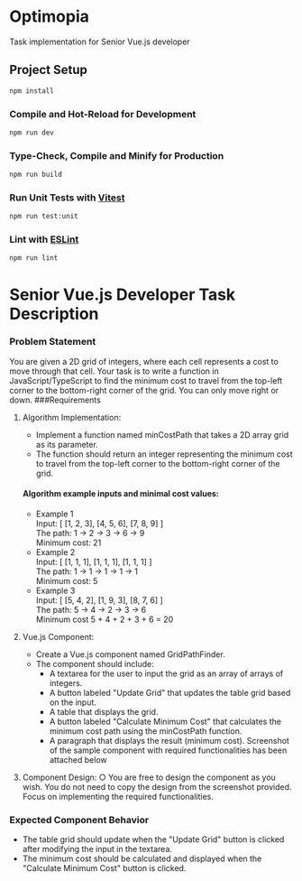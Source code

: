# Optimopia
Task implementation for Senior Vue.js developer

## Project Setup

```sh
npm install
```

### Compile and Hot-Reload for Development

```sh
npm run dev
```

### Type-Check, Compile and Minify for Production

```sh
npm run build
```

### Run Unit Tests with [Vitest](https://vitest.dev/)

```sh
npm run test:unit
```

### Lint with [ESLint](https://eslint.org/)

```sh
npm run lint
```

# Senior Vue.js Developer Task Description

### Problem Statement
You are given a 2D grid of integers, where each cell represents a cost to move through that cell.
Your task is to write a function in JavaScript/TypeScript to find the minimum cost to travel from
the top-left corner to the bottom-right corner of the grid. You can only move right or down.
###Requirements
1. Algorithm Implementation:
   * Implement a function named minCostPath that takes a 2D array grid as its parameter.
   * The function should return an integer representing the minimum cost to travel from the top-left corner to the bottom-right corner of the grid.
   #### Algorithm example inputs and minimal cost values:
   * Example 1 \
   Input: [ [1, 2, 3], [4, 5, 6], [7, 8, 9] ] \
   The path: 1 → 2 → 3 → 6 → 9 \
   Minimum cost: 21
   * Example 2 \
   Input: [ [1, 1, 1], [1, 1, 1], [1, 1, 1] ] \
   The path: 1 → 1 → 1 → 1 → 1 \
   Minimum cost: 5
   * Example 3 \
   Input: [ [5, 4, 2], [1, 9, 3], [8, 7, 6] ] \
   The path: 5 → 4 → 2 → 3 → 6 \
   Minimum cost 5 + 4 + 2 + 3 + 6 = 20


2. Vue.js Component:
   - Create a Vue.js component named GridPathFinder.
   - The component should include:
        * A textarea for the user to input the grid as an array of arrays of
   integers.
        * A button labeled "Update Grid" that updates the table grid based on the
   input.
        * A table that displays the grid.
        * A button labeled "Calculate Minimum Cost" that calculates the minimum
   cost path using the minCostPath function.
        * A paragraph that displays the result (minimum cost).
   Screenshot of the sample component with required functionalities has been
   attached below
3. Component Design:
   ○ You are free to design the component as you wish. You do not need to copy the
   design from the screenshot provided. Focus on implementing the required
   functionalities.

### Expected Component Behavior
* The table grid should update when the "Update Grid" button is clicked after modifying the
input in the textarea.
* The minimum cost should be calculated and displayed when the "Calculate Minimum
Cost" button is clicked.